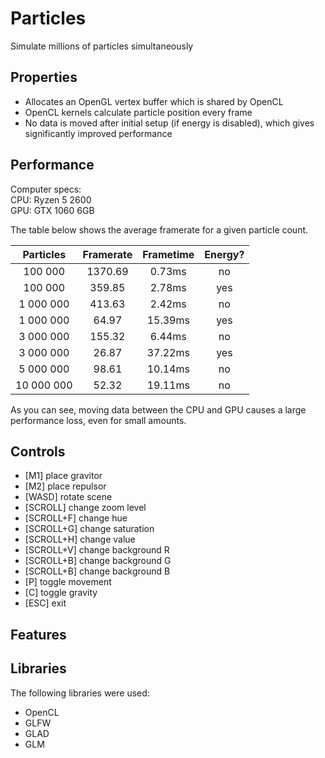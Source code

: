 # Particles
Simulate millions of particles simultaneously

## Properties
* Allocates an OpenGL vertex buffer which is shared by OpenCL
* OpenCL kernels calculate particle position every frame
* No data is moved after initial setup (if energy is disabled), which gives significantly improved performance

## Performance
Computer specs:  
CPU: Ryzen 5 2600  
GPU: GTX 1060 6GB  

The table below shows the average framerate for a given particle count.

|  Particles | Framerate |  Frametime | Energy? |
|:----------:|:---------:|:----------:|:-------:|
|    100 000 |   1370.69 |     0.73ms |      no |
|    100 000 |    359.85 |     2.78ms |     yes |
|  1 000 000 |    413.63 |     2.42ms |      no |
|  1 000 000 |     64.97 |    15.39ms |     yes |
|  3 000 000 |    155.32 |     6.44ms |      no |
|  3 000 000 |     26.87 |    37.22ms |     yes |
|  5 000 000 |     98.61 |    10.14ms |      no |
| 10 000 000 |     52.32 |    19.11ms |      no |

As you can see, moving data between the CPU and GPU causes a large performance loss, even for small amounts.  

## Controls
* [M1] place gravitor
* [M2] place repulsor
* [WASD] rotate scene
* [SCROLL] change zoom level
* [SCROLL+F] change hue
* [SCROLL+G] change saturation
* [SCROLL+H] change value
* [SCROLL+V] change background R
* [SCROLL+B] change background G
* [SCROLL+B] change background B
* [P] toggle movement
* [C] toggle gravity
* [ESC] exit

## Features

## Libraries
The following libraries were used: 
* OpenCL
* GLFW
* GLAD
* GLM
